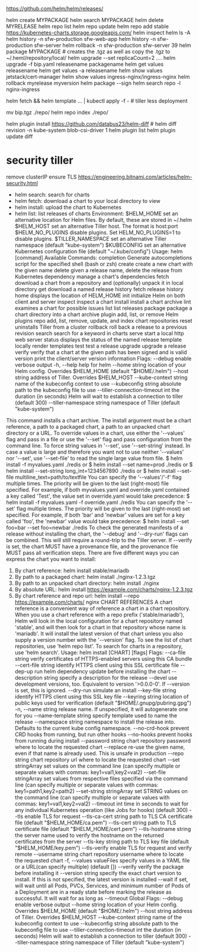 https://github.com/helm/helm/releases/


helm create MYPACKAGE
helm search MYPACKAGE
helm delete MYRELEASE
helm repo list
helm repo update
helm repo add stable https://kubernetes-charts.storage.googleapis.com/
helm inspect
helm ls -A
helm history  -n sfw-production sfw-web-app
helm history  -n sfw-production sfw-server
helm rollback -n sfw-production sfw-server 39
helm package MYPACKAGE # creates the .tgz as well as copy the .tgz to ~/.heml/repository/local/
helm upgrade --set replicaCount=2 ....
helm upgrade -f bip.yaml releasename packagename
helm get values    releasename
helm get values -a releasename
helm show values jetstack/cert-manager
helm show values ingress-nginx/ingress-nginx
helm rollback myrelease myversion
helm package --sign
helm search repo -l nginx-ingress

helm fetch && helm template ... | kubectl apply -f - # tiller less deployment


mv bip.tgz ./repo/
helm repo index ./repo/

helm plugin install https://github.com/databus23/helm-diff # 
helm diff revision -n kube-system blob-csi-driver 1
helm plugin list
helm plugin update diff

# security tiller
remove clusterIP
ensure TLS
https://engineering.bitnami.com/articles/helm-security.html

- helm search:    search for charts
- helm fetch:     download a chart to your local directory to view
- helm install:   upload the chart to Kubernetes
- helm list:      list releases of charts
Environment:
  $HELM_HOME          set an alternative location for Helm files. By default, these are stored in ~/.helm
  $HELM_HOST          set an alternative Tiller host. The format is host:port
  $HELM_NO_PLUGINS    disable plugins. Set HELM_NO_PLUGINS=1 to disable plugins.
  $TILLER_NAMESPACE   set an alternative Tiller namespace (default "kube-system")
  $KUBECONFIG         set an alternative Kubernetes configuration file (default "~/.kube/config")
Usage:
  helm [command]
Available Commands:
  completion  Generate autocompletions script for the specified shell (bash or zsh)
  create      create a new chart with the given name
  delete      given a release name, delete the release from Kubernetes
  dependency  manage a chart's dependencies
  fetch       download a chart from a repository and (optionally) unpack it in local directory
  get         download a named release
  history     fetch release history
  home        displays the location of HELM_HOME
  init        initialize Helm on both client and server
  inspect     inspect a chart
  install     install a chart archive
  lint        examines a chart for possible issues
  list        list releases
  package     package a chart directory into a chart archive
  plugin      add, list, or remove Helm plugins
  repo        add, list, remove, update, and index chart repositories
  reset       uninstalls Tiller from a cluster
  rollback    roll back a release to a previous revision
  search      search for a keyword in charts
  serve       start a local http web server
  status      displays the status of the named release
  template    locally render templates
  test        test a release
  upgrade     upgrade a release
  verify      verify that a chart at the given path has been signed and is valid
  version     print the client/server version information
Flags:
      --debug                           enable verbose output
  -h, --help                            help for helm
      --home string                     location of your Helm config. Overrides $HELM_HOME (default "$HOME/.helm")
      --host string                     address of Tiller. Overrides $HELM_HOST
      --kube-context string             name of the kubeconfig context to use
      --kubeconfig string               absolute path to the kubeconfig file to use
      --tiller-connection-timeout int   the duration (in seconds) Helm will wait to establish a connection to tiller (default 300)
      --tiller-namespace string         namespace of Tiller (default "kube-system")



This command installs a chart archive.
The install argument must be a chart reference, a path to a packaged chart,
a path to an unpacked chart directory or a URL.
To override values in a chart, use either the '--values' flag and pass in a file
or use the '--set' flag and pass configuration from the command line.  To force string
values in '--set', use '--set-string' instead. In case a value is large and therefore
you want not to use neither '--values' nor '--set', use '--set-file' to read the
single large value from file.
	$ helm install -f myvalues.yaml ./redis
or
	$ helm install --set name=prod ./redis
or
	$ helm install --set-string long_int=1234567890 ./redis
or
    $ helm install --set-file multiline_text=path/to/textfile
You can specify the '--values'/'-f' flag multiple times. The priority will be given to the
last (right-most) file specified. For example, if both myvalues.yaml and override.yaml
contained a key called 'Test', the value set in override.yaml would take precedence:
	$ helm install -f myvalues.yaml -f override.yaml ./redis
You can specify the '--set' flag multiple times. The priority will be given to the
last (right-most) set specified. For example, if both 'bar' and 'newbar' values are
set for a key called 'foo', the 'newbar' value would take precedence:
	$ helm install --set foo=bar --set foo=newbar ./redis
To check the generated manifests of a release without installing the chart,
the '--debug' and '--dry-run' flags can be combined. This will still require a
round-trip to the Tiller server.
If --verify is set, the chart MUST have a provenance file, and the provenance
file MUST pass all verification steps.
There are five different ways you can express the chart you want to install:
1. By chart reference: helm install stable/mariadb
2. By path to a packaged chart: helm install ./nginx-1.2.3.tgz
3. By path to an unpacked chart directory: helm install ./nginx
4. By absolute URL: helm install https://example.com/charts/nginx-1.2.3.tgz
5. By chart reference and repo url: helm install --repo https://example.com/charts/ nginx
CHART REFERENCES
A chart reference is a convenient way of reference a chart in a chart repository.
When you use a chart reference with a repo prefix ('stable/mariadb'), Helm will look in the local
configuration for a chart repository named 'stable', and will then look for a
chart in that repository whose name is 'mariadb'. It will install the latest
version of that chart unless you also supply a version number with the
'--version' flag.
To see the list of chart repositories, use 'helm repo list'. To search for
charts in a repository, use 'helm search'.
Usage:
  helm install [CHART] [flags]
Flags:
      --ca-file string           verify certificates of HTTPS-enabled servers using this CA bundle
      --cert-file string         identify HTTPS client using this SSL certificate file
      --dep-up                   run helm dependency update before installing the chart
      --description string       specify a description for the release
      --devel                    use development versions, too. Equivalent to version '>0.0.0-0'. If --version is set, this is ignored.
      --dry-run                  simulate an install
      --key-file string          identify HTTPS client using this SSL key file
      --keyring string           location of public keys used for verification (default "$HOME/.gnupg/pubring.gpg")
  -n, --name string              release name. If unspecified, it will autogenerate one for you
      --name-template string     specify template used to name the release
      --namespace string         namespace to install the release into. Defaults to the current kube config namespace.
      --no-crd-hook              prevent CRD hooks from running, but run other hooks
      --no-hooks                 prevent hooks from running during install
      --password string          chart repository password where to locate the requested chart
      --replace                  re-use the given name, even if that name is already used. This is unsafe in production
      --repo string              chart repository url where to locate the requested chart
      --set stringArray          set values on the command line (can specify multiple or separate values with commas: key1=val1,key2=val2)
      --set-file stringArray     set values from respective files specified via the command line (can specify multiple or separate values with commas: key1=path1,key2=path2)
      --set-string stringArray   set STRING values on the command line (can specify multiple or separate values with commas: key1=val1,key2=val2)
      --timeout int              time in seconds to wait for any individual Kubernetes operation (like Jobs for hooks) (default 300)
      --tls                      enable TLS for request
      --tls-ca-cert string       path to TLS CA certificate file (default "$HELM_HOME/ca.pem")
      --tls-cert string          path to TLS certificate file (default "$HELM_HOME/cert.pem")
      --tls-hostname string      the server name used to verify the hostname on the returned certificates from the server
      --tls-key string           path to TLS key file (default "$HELM_HOME/key.pem")
      --tls-verify               enable TLS for request and verify remote
      --username string          chart repository username where to locate the requested chart
  -f, --values valueFiles        specify values in a YAML file or a URL(can specify multiple) (default [])
      --verify                   verify the package before installing it
      --version string           specify the exact chart version to install. If this is not specified, the latest version is installed
      --wait                     if set, will wait until all Pods, PVCs, Services, and minimum number of Pods of a Deployment are in a ready state before marking the release as successful. It will wait for as long as --timeout
Global Flags:
      --debug                           enable verbose output
      --home string                     location of your Helm config. Overrides $HELM_HOME (default "$HOME/.helm")
      --host string                     address of Tiller. Overrides $HELM_HOST
      --kube-context string             name of the kubeconfig context to use
      --kubeconfig string               absolute path to the kubeconfig file to use
      --tiller-connection-timeout int   the duration (in seconds) Helm will wait to establish a connection to tiller (default 300)
      --tiller-namespace string         namespace of Tiller (default "kube-system")
